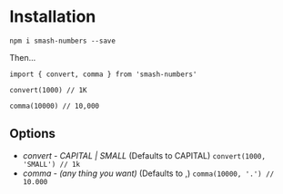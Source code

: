 
# Installation

`npm i smash-numbers --save`
 

 Then...
 ```
import { convert, comma } from 'smash-numbers'

convert(1000) // 1K

comma(10000) // 10,000
```
## Options

* *convert* - _CAPITAL | SMALL_ (Defaults to CAPITAL) ` convert(1000, 'SMALL') // 1k `
* *comma* - _(any thing you want)_ (Defaults to ,) ` comma(10000, '.') // 10.000 ` 
